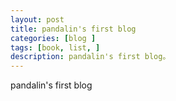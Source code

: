 ```yaml
---
layout: post
title: pandalin's first blog
categories: [blog ]
tags: [book, list, ]
description: pandalin's first blog。
---
```

pandalin's first blog